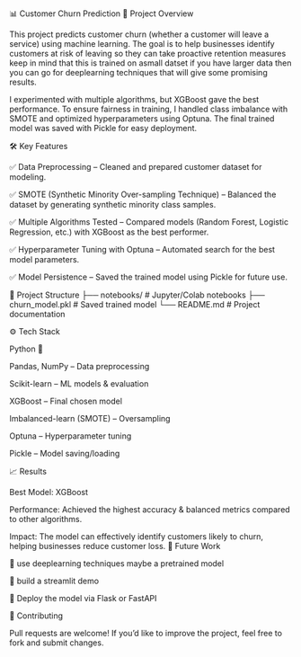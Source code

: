 📊 Customer Churn Prediction
🚀 Project Overview

This project predicts customer churn (whether a customer will leave a service) using machine learning. The goal is to help businesses identify customers at risk of leaving so they can take proactive retention measures  keep in mind that this is trained on asmall datset if you have larger data then you can go for deeplearning techniques that will give some promising results.

I experimented with multiple algorithms, but XGBoost gave the best performance. To ensure fairness in training, I handled class imbalance with SMOTE and optimized hyperparameters using Optuna. The final trained model was saved with Pickle for easy deployment.

🛠️ Key Features

✅ Data Preprocessing – Cleaned and prepared customer dataset for modeling.

✅ SMOTE (Synthetic Minority Over-sampling Technique) – Balanced the dataset by generating synthetic minority class samples.

✅ Multiple Algorithms Tested – Compared models (Random Forest, Logistic Regression, etc.) with XGBoost as the best performer.

✅ Hyperparameter Tuning with Optuna – Automated search for the best model parameters.

✅ Model Persistence – Saved the trained model using Pickle for future use.

📂 Project Structure
├── notebooks/             # Jupyter/Colab notebooks
├── churn_model.pkl        # Saved trained model
└── README.md              # Project documentation

⚙️ Tech Stack

Python 🐍

Pandas, NumPy – Data preprocessing

Scikit-learn – ML models & evaluation

XGBoost – Final chosen model

Imbalanced-learn (SMOTE) – Oversampling

Optuna – Hyperparameter tuning

Pickle – Model saving/loading

📈 Results

Best Model: XGBoost

Performance: Achieved the highest accuracy & balanced metrics compared to other algorithms.

Impact: The model can effectively identify customers likely to churn, helping businesses reduce customer loss.
📌 Future Work

🔹 use deeplearning techniques maybe a pretrained model

🔹 build a streamlit demo

🔹 Deploy the model via Flask or FastAPI

🤝 Contributing

Pull requests are welcome! If you’d like to improve the project, feel free to fork and submit changes.
